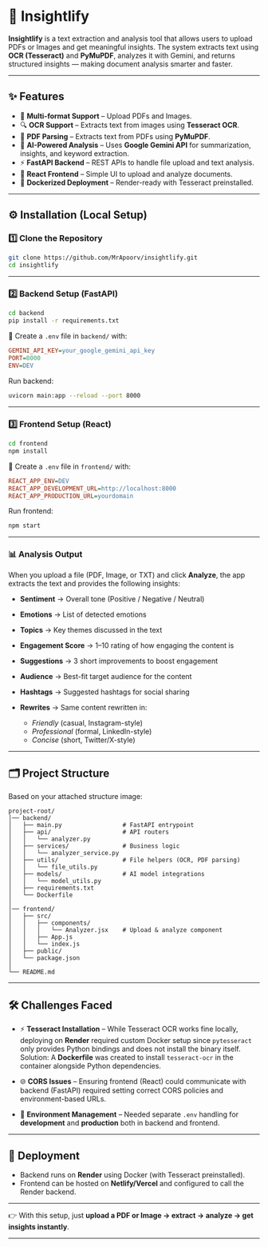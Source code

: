 # 📖 Insightlify

**Insightlify** is a text extraction and analysis tool that allows users to upload PDFs or Images and get meaningful insights.
The system extracts text using **OCR (Tesseract)** and **PyMuPDF**, analyzes it with Gemini, and returns structured insights — making document analysis smarter and faster.

---

## ✨ Features

* 📂 **Multi-format Support** – Upload PDFs and Images.
* 🔍 **OCR Support** – Extracts text from images using **Tesseract OCR**.
* 📑 **PDF Parsing** – Extracts text from PDFs using **PyMuPDF**.
* 🤖 **AI-Powered Analysis** – Uses **Google Gemini API** for summarization, insights, and keyword extraction.
* ⚡ **FastAPI Backend** – REST APIs to handle file upload and text analysis.
* 🎨 **React Frontend** – Simple UI to upload and analyze documents.
* 🐳 **Dockerized Deployment** – Render-ready with Tesseract preinstalled.

---

## ⚙️ Installation (Local Setup)

### 1️⃣ Clone the Repository

```bash
git clone https://github.com/MrApoorv/insightlify.git
cd insightlify
```

---

### 2️⃣ Backend Setup (FastAPI)

```bash
cd backend
pip install -r requirements.txt
```

🔑 Create a `.env` file in `backend/` with:

```ini
GEMINI_API_KEY=your_google_gemini_api_key
PORT=8000
ENV=DEV
```

Run backend:

```bash
uvicorn main:app --reload --port 8000
```

---

### 3️⃣ Frontend Setup (React)

```bash
cd frontend
npm install
```

🔑 Create a `.env` file in `frontend/` with:

```ini
REACT_APP_ENV=DEV
REACT_APP_DEVELOPMENT_URL=http://localhost:8000
REACT_APP_PRODUCTION_URL=yourdomain
```

Run frontend:

```bash
npm start
```
---

### 📊 Analysis Output

When you upload a file (PDF, Image, or TXT) and click **Analyze**, the app extracts the text and provides the following insights:

* **Sentiment** → Overall tone (Positive / Negative / Neutral)
* **Emotions** → List of detected emotions
* **Topics** → Key themes discussed in the text
* **Engagement Score** → 1–10 rating of how engaging the content is
* **Suggestions** → 3 short improvements to boost engagement
* **Audience** → Best-fit target audience for the content
* **Hashtags** → Suggested hashtags for social sharing
* **Rewrites** → Same content rewritten in:

  * *Friendly* (casual, Instagram-style)
  * *Professional* (formal, LinkedIn-style)
  * *Concise* (short, Twitter/X-style)

---

## 🗂️ Project Structure

Based on your attached structure image:

```
project-root/
│── backend/
│   ├── main.py                 # FastAPI entrypoint
│   ├── api/                    # API routers
│   │   └── analyzer.py
│   ├── services/               # Business logic
│   │   └── analyzer_service.py
│   ├── utils/                  # File helpers (OCR, PDF parsing)
│   │   └── file_utils.py
│   ├── models/                 # AI model integrations
│   │   └── model_utils.py
│   ├── requirements.txt
│   └── Dockerfile
│
│── frontend/
│   ├── src/
│   │   ├── components/
│   │   │   └── Analyzer.jsx    # Upload & analyze component
│   │   ├── App.js
│   │   └── index.js
│   ├── public/
│   └── package.json
│
└── README.md
```

---

## 🛠️ Challenges Faced

* ⚡ **Tesseract Installation** –
  While Tesseract OCR works fine locally, deploying on **Render** required custom Docker setup since `pytesseract` only provides Python bindings and does not install the binary itself.
  Solution: A **Dockerfile** was created to install `tesseract-ocr` in the container alongside Python dependencies.

* 🌐 **CORS Issues** –
  Ensuring frontend (React) could communicate with backend (FastAPI) required setting correct CORS policies and environment-based URLs.

* 🔑 **Environment Management** –
  Needed separate `.env` handling for **development** and **production** both in backend and frontend.

---

## 🚀 Deployment

* Backend runs on **Render** using Docker (with Tesseract preinstalled).
* Frontend can be hosted on **Netlify/Vercel** and configured to call the Render backend.

---

👉 With this setup, just **upload a PDF or Image → extract → analyze → get insights instantly**.

---